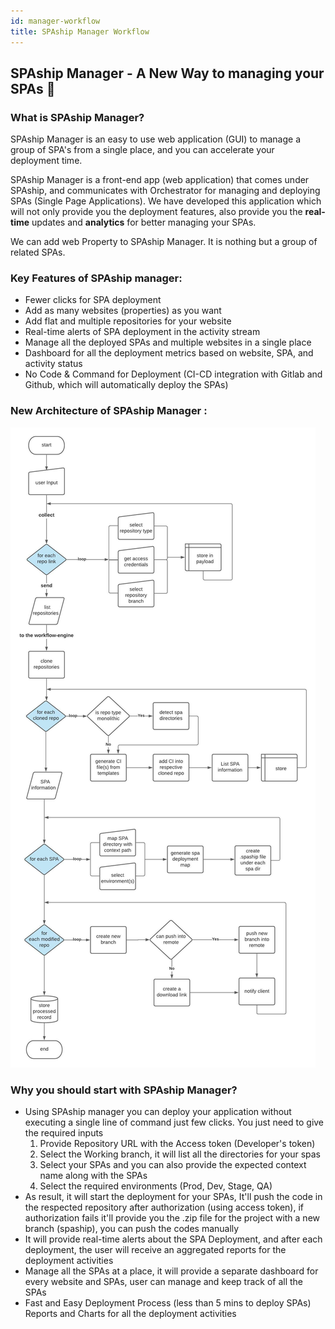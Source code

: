 ```yaml
---
id: manager-workflow
title: SPAship Manager Workflow
---
```


## SPAship Manager - A New Way to managing your SPAs 🙌

### **What is SPAship Manager?**

SPAship Manager is an easy to use web application (GUI) to manage a group of SPA's from a single place, and you can accelerate your deployment time. 

SPAship Manager is a front-end app (web application) that comes under SPAship, and communicates with  Orchestrator for managing and deploying SPAs (Single Page Applications). We have developed this application which will not only provide you the deployment features, also provide you the **real-time** updates and **analytics** for better managing your SPAs. 

We can add web Property to SPAship Manager. It is nothing but a group of related SPAs.

### **Key Features of SPAship manager:**
- Fewer clicks for SPA deployment
- Add as many websites (properties) as you want
- Add flat and multiple repositories for your website
- Real-time alerts of SPA deployment in the activity stream
- Manage all the deployed SPAs and multiple websites in a single place
- Dashboard for all the deployment metrics based on website, SPA, and activity status
- No Code & Command for Deployment (CI-CD integration with Gitlab and Github, which will automatically deploy the SPAs)

### **New Architecture of SPAship Manager :**
![SPAship workflow Architecture](workflow.jpeg)

### **Why you should start with SPAship Manager?**

- Using SPAship manager you can deploy your application without executing a single line of command just few clicks. You just need to give the required inputs
    1. Provide Repository URL with the Access token (Developer's token)
    2. Select the Working branch, it will list all the directories for your spas
    3. Select your SPAs and you can also provide the expected context name along with the SPAs
    4. Select the required environments (Prod, Dev, Stage, QA)
- As result, it will start the deployment for your SPAs, It'll push the code in the respected repository after authorization (using access token), if authorization fails it'll provide you the .zip file for the project with a new branch (spaship), you can push the codes manually
- It will provide real-time alerts about the SPA Deployment, and after each deployment, the user will receive an aggregated reports for the deployment activities
- Manage all the SPAs at a place, it will provide a separate dashboard for every website and SPAs, user can manage and keep track of all the SPAs
- Fast and Easy Deployment Process (less than 5 mins to deploy SPAs)
Reports and Charts for all the deployment activities
